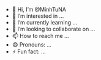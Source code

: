 - 👋 Hi, I’m @MinhTuNA
- 👀 I’m interested in ...
- 🌱 I’m currently learning ...
- 💞️ I’m looking to collaborate on ...
- 📫 How to reach me ...
- 😄 Pronouns: ...
- ⚡ Fun fact: ...

<!---
MinhTuNA/MinhTuNA is a ✨ special ✨ repository because its `README.md` (this file) appears on your GitHub profile.
You can click the Preview link to take a look at your changes.
--->
